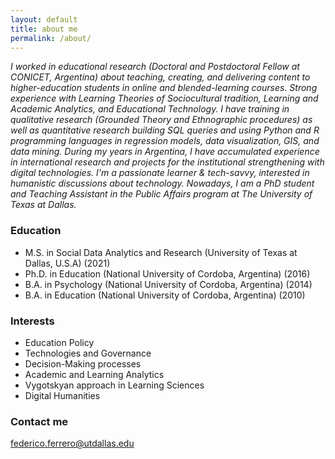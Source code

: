 ```yaml
---
layout: default
title: about me
permalink: /about/
---
```


*I worked in educational research (Doctoral and Postdoctoral Fellow at CONICET, Argentina) about teaching, creating, and delivering content to higher-education students in online and blended-learning courses. Strong experience with Learning Theories of Sociocultural tradition, Learning and Academic Analytics, and Educational Technology. I have training in qualitative research (Grounded Theory and Ethnographic procedures) as well as quantitative research building SQL queries and using Python and R programming languages in regression models, data visualization, GIS, and data mining.  During my years in Argentina, I have accumulated experience in international research and projects for the institutional strengthening with digital technologies. I'm a passionate learner & tech-savvy, interested in humanistic discussions about technology. Nowadays, I am a PhD student and Teaching Assistant in the Public Affairs program at The University of Texas at Dallas.*

### Education
+ M.S. in Social Data Analytics and Research (University of Texas at Dallas, U.S.A) (2021)
+ Ph.D. in Education (National University of Cordoba, Argentina) (2016)
+ B.A. in Psychology (National University of Cordoba, Argentina) (2014)
+ B.A. in Education (National University of Cordoba, Argentina) (2010)

### Interests
+ Education Policy
+ Technologies and Governance
+ Decision-Making processes
+ Academic and Learning Analytics
+ Vygotskyan approach in Learning Sciences
+ Digital Humanities

### Contact me
[federico.ferrero@utdallas.edu](mailto:federico.ferrero@utdallas.edu)
